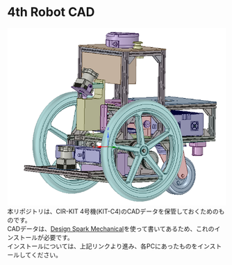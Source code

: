 # 4th Robot CAD
![KIT-C4 CAD](.image/kit-c4_cad.png)  
本リポジトリは、CIR-KIT 4号機(KIT-C4)のCADデータを保管しておくためのものです。  
CADデータは、[Design Spark Mechanical](http://www.rs-online.com/designspark/electronics/jpn/page/mechanical)を使って書いてあるため、これのインストールが必要です。  
インストールについては、上記リンクより進み、各PCにあったものをインストールしてください。

